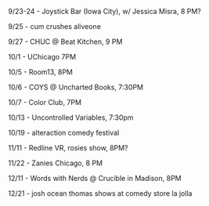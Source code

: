 9/23-24 - Joystick Bar (Iowa City), w/ Jessica Misra, 8 PM?

9/25 - cum crushes aliveone

9/27 - CHUC @ Beat Kitchen, 9 PM

10/1 - UChicago 7PM

10/5 - Room13, 8PM

10/6 - COYS @ Uncharted Books, 7:30PM

10/7 - Color Club, 7PM

10/13 - Uncontrolled Variables, 7:30pm

10/19 - alteraction comedy festival

11/11 - Redline VR, rosies show, 8PM?

11/22 - Zanies Chicago, 8 PM

12/11 - Words with Nerds @ Crucible in Madison, 8PM

12/21 - josh ocean thomas shows at comedy store la jolla
